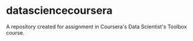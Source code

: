 # datasciencecoursera
A repository created for assignment in Coursera's Data Scientist's Toolbox course. 
